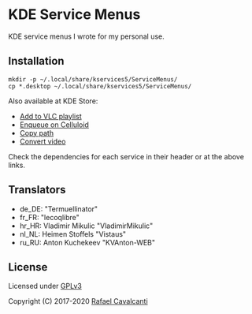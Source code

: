 # KDE Service Menus

KDE service menus I wrote for my personal use.


## Installation

```
mkdir -p ~/.local/share/kservices5/ServiceMenus/
cp *.desktop ~/.local/share/kservices5/ServiceMenus/
```

Also available at KDE Store:
* [Add to VLC playlist](https://store.kde.org/p/1192990/)
* [Enqueue on Celluloid](https://store.kde.org/p/1346072/)
* [Copy path](https://store.kde.org/p/1190998/)
* [Convert video](https://store.kde.org/p/1332909/)

Check the dependencies for each service in their header or at the above links.


## Translators

* de_DE: "Termuellinator"
* fr_FR: "lecoqlibre"
* hr_HR: Vladimir Mikulic "VladimirMikulic"
* nl_NL: Heimen Stoffels "Vistaus"
* ru_RU: Anton Kuchekeev "KVAnton-WEB"


## License

Licensed under [GPLv3](LICENSE)

Copyright (C) 2017-2020 [Rafael Cavalcanti](https://rafaelc.org/)
